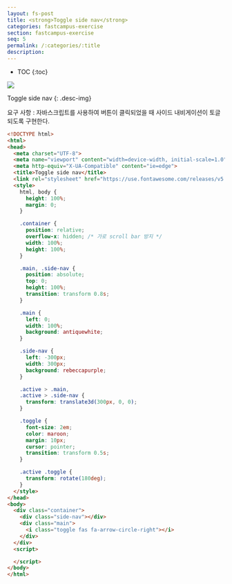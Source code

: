 ```yaml
---
layout: fs-post
title: <strong>Toggle side nav</strong>
categories: fastcampus-exercise
section: fastcampus-exercise
seq: 5
permalink: /:categories/:title
description:
---
```


* TOC
{:toc}

![](/assets/fs-images/exercise/toggle-side-nav.gif)

Toggle side nav
{: .desc-img}

요구 사항
: 자바스크립트를 사용하여 버튼이 클릭되었을 때 사이드 내비게이션이 토글되도록 구현한다.

```html
<!DOCTYPE html>
<html>
<head>
  <meta charset="UTF-8">
  <meta name="viewport" content="width=device-width, initial-scale=1.0">
  <meta http-equiv="X-UA-Compatible" content="ie=edge">
  <title>Toggle side nav</title>
  <link rel="stylesheet" href="https://use.fontawesome.com/releases/v5.7.2/css/all.css">
  <style>
    html, body {
      height: 100%;
      margin: 0;
    }

    .container {
      position: relative;
      overflow-x: hidden; /* 가로 scroll bar 방지 */
      width: 100%;
      height: 100%;
    }

    .main, .side-nav {
      position: absolute;
      top: 0;
      height: 100%;
      transition: transform 0.8s;
    }

    .main {
      left: 0;
      width: 100%;
      background: antiquewhite;
    }

    .side-nav {
      left: -300px;
      width: 300px;
      background: rebeccapurple;
    }

    .active > .main,
    .active > .side-nav {
      transform: translate3d(300px, 0, 0);
    }

    .toggle {
      font-size: 2em;
      color: maroon;
      margin: 10px;
      cursor: pointer;
      transition: transform 0.5s;
    }

    .active .toggle {
      transform: rotate(180deg);
    }
  </style>
</head>
<body>
  <div class="container">
    <div class="side-nav"></div>
    <div class="main">
      <i class="toggle fas fa-arrow-circle-right"></i>
    </div>
  </div>
  <script>

  </script>
</body>
</html>
```

<!--
    const $container = document.querySelector('.container');
    const $toggle = document.querySelector('.toggle');

    $toggle.onclick = () => $container.classList.toggle('active');
-->
